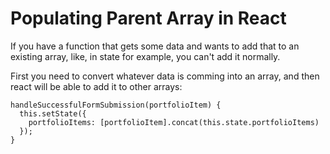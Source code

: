 # Populating Parent Array in React

If you have a function that gets some data and wants to add that to an existing array, like, in state for example, you can't add it normally.

First you need to convert whatever data is comming into an array, and then react will be able to add it to other arrays:

```
handleSuccessfulFormSubmission(portfolioItem) {
  this.setState({
    portfolioItems: [portfolioItem].concat(this.state.portfolioItems)
  });
}
```
